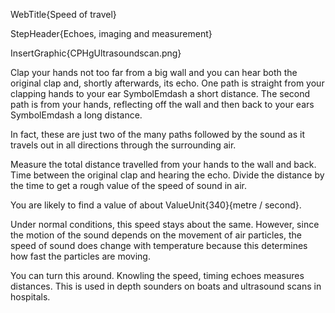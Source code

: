 WebTitle{Speed of travel}

StepHeader{Echoes, imaging and measurement}

InsertGraphic{CPHgUltrasoundscan.png}

Clap your hands not too far from a big wall and you can hear both the original clap and, shortly afterwards, its echo. One path is straight from your clapping hands to your ear SymbolEmdash a short distance. The second path is from your hands, reflecting off the wall and then back to your ears SymbolEmdash a long distance.

In fact, these are just two of the many paths followed by the sound as it travels out in all directions through the surrounding air.

Measure the total distance travelled from your hands to the wall and back. Time between the original clap and hearing the echo. Divide the distance by the time to get a rough value of the speed of sound in air.

You are likely to find a value of about ValueUnit{340}{metre / second}.

Under normal conditions, this speed stays about the same. However, since the motion of the sound depends on the movement of air particles, the speed of sound does change with temperature because this determines how fast the particles are moving.

You can turn this around. Knowling the speed, timing echoes measures distances. This is used in depth sounders on boats and ultrasound scans in hospitals.


